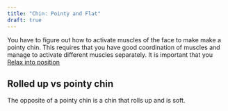 ```yaml
---
title: "Chin: Pointy and Flat"
draft: true
---
```


You have to figure out how to activate muscles of the face to make make a pointy chin. This requires that you have good coordination of muscles and manage to activate different muscles separately. It is important that you [Relax into position](../relaxing-into-position)



## Rolled up vs pointy chin

The opposite of a pointy chin is a chin that rolls up and is soft.

